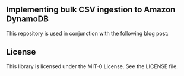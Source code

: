## Implementing bulk CSV ingestion to Amazon DynamoDB

This repository is used in conjunction with the following blog post: 


## License

This library is licensed under the MIT-0 License. See the LICENSE file.

